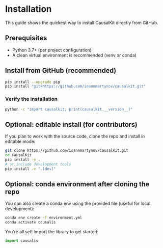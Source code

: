 # Installation

This guide shows the quickest way to install CausalKit directly from GitHub.

## Prerequisites
- Python 3.7+ (per project configuration)
- A clean virtual environment is recommended (venv or conda)

## Install from GitHub (recommended)
```bash
pip install --upgrade pip
pip install "git+https://github.com/ioannmartynov/causalkit.git"
```

### Verify the installation
```bash
python -c "import causalkit; print(causalkit.__version__)"
```

## Optional: editable install (for contributors)
If you plan to work with the source code, clone the repo and install in editable mode:
```bash
git clone https://github.com/ioannmartynov/CausalKit.git
cd CausalKit
pip install -e .
# or include development tools
pip install -e ".[dev]"
```

## Optional: conda environment after cloning the repo
You can also create a conda env using the provided file (useful for local development):
```bash
conda env create -f environment.yml
conda activate causalis
```

You're all set! Import the library to get started:

```python
import causalis
```
